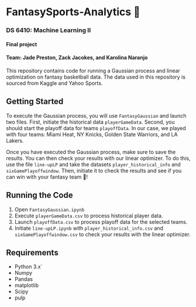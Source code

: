 # FantasySports-Analytics :basketball:

### DS 6410: Machine Learning II
#### Final project
#### Team: Jade Preston, Zack Jacokes, and Karolina Naranjo

This repository contains code for running a Gaussian process and linear optimization on fantasy basketball data. The data used in this repository is sourced from Kaggle and Yahoo Sports.

## Getting Started
 To execute the Gaussian process, you will use `FantasyGaussian` and launch two files. First, initiate the historical data `playerGameData`. Second, you should start the playoff data for teams `playoffData`. In our case, we played with four teams: Miami Heat, NY Knicks, Golden State Warriors, and LA Lakers.

Once you have executed the Gaussian process, make sure to save the results. You can then check your results with our linear optimizer. To do this, use the file `line-upLP` and take the datasets `player_historical_info` and `sixGamePlayoffwindow`. Then, initiate it to check the results and see if you can win with your fantasy team :money_mouth_face:!

## Running the Code

1. Open `FantasyGaussian.ipynb` 
2. Execute `playerGameData.csv` to process historical player data.
3. Launch `playoffData.csv` to process playoff data for the selected teams.
4. Initiate `line-upLP.ipynb` with `player_historical_info.csv` and `sixGamePlayoffwindow.csv` to check your results with the linear optimizer.


## Requirements 
- Python 3.x`
- Numpy
- Pandas
- matplotlib
- Scipy
- pulp



